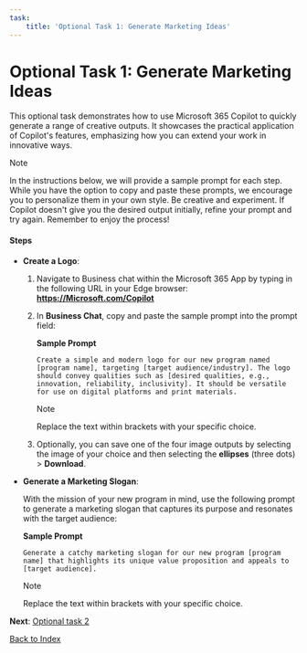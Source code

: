 ```yaml
---
task:
    title: 'Optional Task 1: Generate Marketing Ideas'
---
```


# Optional Task 1: Generate Marketing Ideas

This optional task demonstrates how to use Microsoft 365 Copilot to quickly generate a range of creative outputs. It showcases the practical application of Copilot's features, emphasizing how you can extend your work in innovative ways.

> [!NOTE]
> In the instructions below, we will provide a sample prompt for each step. While you have the option to copy and paste these prompts, we encourage you to personalize them in your own style. Be creative and experiment. If Copilot doesn't give you the desired output initially, refine your prompt and try again. Remember to enjoy the process!


#### Steps

- **Create a Logo**:

    1. Navigate to Business chat within the Microsoft 365 App by typing in the following URL in your Edge browser: **https://Microsoft.com/Copilot**
    1. In **Business Chat**, copy and paste the sample prompt into the prompt field:

        **Sample Prompt**

        ```text
        Create a simple and modern logo for our new program named [program name], targeting [target audience/industry]. The logo should convey qualities such as [desired qualities, e.g., innovation, reliability, inclusivity]. It should be versatile for use on digital platforms and print materials. 
        ```
        > [!NOTE]
        > Replace the text within brackets with your specific choice.

    1. Optionally, you can save one of the four image outputs by selecting the image of your choice and then selecting the **ellipses** (three dots) > **Download**.

- **Generate a Marketing Slogan**:

    With the mission of your new program in mind, use the following prompt to generate a marketing slogan that captures its purpose and resonates with the target audience:

    **Sample Prompt**

    ```text
    Generate a catchy marketing slogan for our new program [program name] that highlights its unique value proposition and appeals to [target audience].
    ```
    > [!NOTE]
    > Replace the text within brackets with your specific choice.


**Next**: [Optional task 2](https://maquinl.github.io/CELA-Academy-Microsoft-Copilot-Experience/Instructions/Labs/Task_3_Option_Data_mine_large_documnet.html)

[Back to Index](https://maquinl.github.io/CELA-Academy-Microsoft-Copilot-Experience/)